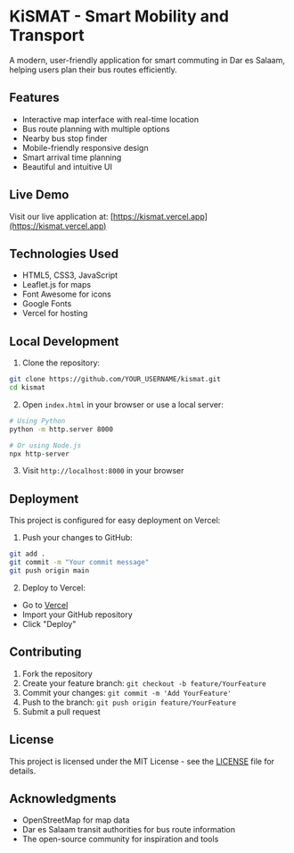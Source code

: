 # KiSMAT - Smart Mobility and Transport

A modern, user-friendly application for smart commuting in Dar es Salaam, helping users plan their bus routes efficiently.

## Features

- Interactive map interface with real-time location
- Bus route planning with multiple options
- Nearby bus stop finder
- Mobile-friendly responsive design
- Smart arrival time planning
- Beautiful and intuitive UI

## Live Demo

Visit our live application at: [https://kismat.vercel.app](https://kismat.vercel.app)

## Technologies Used

- HTML5, CSS3, JavaScript
- Leaflet.js for maps
- Font Awesome for icons
- Google Fonts
- Vercel for hosting

## Local Development

1. Clone the repository:
```bash
git clone https://github.com/YOUR_USERNAME/kismat.git
cd kismat
```

2. Open `index.html` in your browser or use a local server:
```bash
# Using Python
python -m http.server 8000

# Or using Node.js
npx http-server
```

3. Visit `http://localhost:8000` in your browser

## Deployment

This project is configured for easy deployment on Vercel:

1. Push your changes to GitHub:
```bash
git add .
git commit -m "Your commit message"
git push origin main
```

2. Deploy to Vercel:
- Go to [Vercel](https://vercel.com)
- Import your GitHub repository
- Click "Deploy"

## Contributing

1. Fork the repository
2. Create your feature branch: `git checkout -b feature/YourFeature`
3. Commit your changes: `git commit -m 'Add YourFeature'`
4. Push to the branch: `git push origin feature/YourFeature`
5. Submit a pull request

## License

This project is licensed under the MIT License - see the [LICENSE](LICENSE) file for details.

## Acknowledgments

- OpenStreetMap for map data
- Dar es Salaam transit authorities for bus route information
- The open-source community for inspiration and tools
